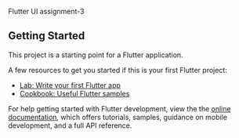  

Flutter UI assignment-3

## Getting Started

This project is a starting point for a Flutter application.

A few resources to get you started if this is your first Flutter project:

- [Lab: Write your first Flutter app](https://docs.flutter.dev/get-started/codelab)
- [Cookbook: Useful Flutter samples](https://docs.flutter.dev/cookbook)

For help getting started with Flutter development, view the the
[online documentation](https://docs.flutter.dev/), which offers tutorials,
samples, guidance on mobile development, and a full API reference.
